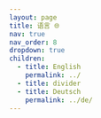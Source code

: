 ```yaml
---
layout: page
title: 语言 🌐
nav: true
nav_order: 8
dropdown: true
children:
  - title: English
    permalink: ../
  - title: divider
  - title: Deutsch
    permalink: ../de/
---
```

